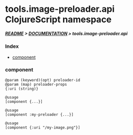 
# tools.image-preloader.api ClojureScript namespace

##### [README](../../../../README.md) > [DOCUMENTATION](../../../COVER.md) > tools.image-preloader.api

### Index

- [component](#component)

### component

```
@param (keyword)(opt) preloader-id
@param (map) preloader-props
{:uri (string)}
```

```
@usage
[component {...}]
```

```
@usage
[component :my-preloader {...}]
```

```
@usage
[component {:uri "/my-image.png"}]
```